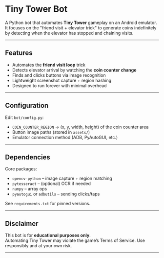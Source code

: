 # Tiny Tower Bot

A Python bot that automates **Tiny Tower** gameplay on an Android emulator.  
It focuses on the "friend visit + elevator trick" to generate coins indefinitely by detecting when the elevator has stopped and chaining visits.

---

## Features
- Automates the **friend visit loop** trick
- Detects elevator arrival by watching the **coin counter change**
- Finds and clicks buttons via image recognition
- Lightweight screenshot capture + region hashing
- Designed to run forever with minimal overhead

---

## Configuration

Edit `bot/config.py`:
- `COIN_COUNTER_REGION` → (x, y, width, height) of the coin counter area
- Button image paths (stored in `assets/`)
- Emulator connection method (ADB, PyAutoGUI, etc.)

---

## Dependencies
Core packages:
- `opencv-python` – image capture + region matching  
- `pytesseract` – (optional) OCR if needed  
- `numpy` – array ops  
- `pyautogui` or `adbutils` – sending clicks/taps  

See `requirements.txt` for pinned versions.

---

## Disclaimer
This bot is for **educational purposes only**.  
Automating Tiny Tower may violate the game’s Terms of Service. Use responsibly and at your own risk.

---
